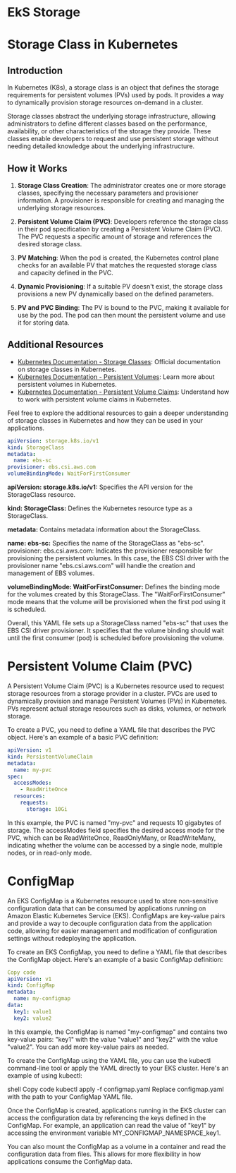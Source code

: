 # EkS Storage

# Storage Class in Kubernetes

## Introduction

In Kubernetes (K8s), a storage class is an object that defines the storage requirements for persistent volumes (PVs) used by pods. It provides a way to dynamically provision storage resources on-demand in a cluster.

Storage classes abstract the underlying storage infrastructure, allowing administrators to define different classes based on the performance, availability, or other characteristics of the storage they provide. These classes enable developers to request and use persistent storage without needing detailed knowledge about the underlying infrastructure.

## How it Works

1. **Storage Class Creation**: The administrator creates one or more storage classes, specifying the necessary parameters and provisioner information. A provisioner is responsible for creating and managing the underlying storage resources.

2. **Persistent Volume Claim (PVC)**: Developers reference the storage class in their pod specification by creating a Persistent Volume Claim (PVC). The PVC requests a specific amount of storage and references the desired storage class.

3. **PV Matching**: When the pod is created, the Kubernetes control plane checks for an available PV that matches the requested storage class and capacity defined in the PVC.

4. **Dynamic Provisioning**: If a suitable PV doesn't exist, the storage class provisions a new PV dynamically based on the defined parameters.

5. **PV and PVC Binding**: The PV is bound to the PVC, making it available for use by the pod. The pod can then mount the persistent volume and use it for storing data.

## Additional Resources

- [Kubernetes Documentation - Storage Classes](https://kubernetes.io/docs/concepts/storage/storage-classes/): Official documentation on storage classes in Kubernetes.
- [Kubernetes Documentation - Persistent Volumes](https://kubernetes.io/docs/concepts/storage/persistent-volumes/): Learn more about persistent volumes in Kubernetes.
- [Kubernetes Documentation - Persistent Volume Claims](https://kubernetes.io/docs/concepts/storage/persistent-volume-claims/): Understand how to work with persistent volume claims in Kubernetes.

Feel free to explore the additional resources to gain a deeper understanding of storage classes in Kubernetes and how they can be used in your applications.


```yaml
apiVersion: storage.k8s.io/v1
kind: StorageClass
metadata:
  name: ebs-sc
provisioner: ebs.csi.aws.com
volumeBindingMode: WaitForFirstConsumer
```

**apiVersion: storage.k8s.io/v1:** Specifies the API version for the StorageClass resource.

**kind: StorageClass:** Defines the Kubernetes resource type as a StorageClass.

**metadata:** Contains metadata information about the StorageClass.

**name: ebs-sc:** Specifies the name of the StorageClass as "ebs-sc".
provisioner: ebs.csi.aws.com: Indicates the provisioner responsible for provisioning the persistent volumes. In this case, the EBS CSI driver with the provisioner name "ebs.csi.aws.com" will handle the creation and management of EBS volumes.

**volumeBindingMode: WaitForFirstConsumer:** Defines the binding mode for the volumes created by this StorageClass. The "WaitForFirstConsumer" mode means that the volume will be provisioned when the first pod using it is scheduled.

Overall, this YAML file sets up a StorageClass named "ebs-sc" that uses the EBS CSI driver provisioner. It specifies that the volume binding should wait until the first consumer (pod) is scheduled before provisioning the volume.

# Persistent Volume Claim (PVC) 

A Persistent Volume Claim (PVC) is a Kubernetes resource used to request storage resources from a storage provider in a cluster. PVCs are used to dynamically provision and manage Persistent Volumes (PVs) in Kubernetes. PVs represent actual storage resources such as disks, volumes, or network storage.

To create a PVC, you need to define a YAML file that describes the PVC object. Here's an example of a basic PVC definition:

```yaml
apiVersion: v1
kind: PersistentVolumeClaim
metadata:
  name: my-pvc
spec:
  accessModes:
    - ReadWriteOnce
  resources:
    requests:
      storage: 10Gi
```
In this example, the PVC is named "my-pvc" and requests 10 gigabytes of storage. The accessModes field specifies the desired access mode for the PVC, which can be ReadWriteOnce, ReadOnlyMany, or ReadWriteMany, indicating whether the volume can be accessed by a single node, multiple nodes, or in read-only mode.

# ConfigMap

An EKS ConfigMap is a Kubernetes resource used to store non-sensitive configuration data that can be consumed by applications running on Amazon Elastic Kubernetes Service (EKS). ConfigMaps are key-value pairs and provide a way to decouple configuration data from the application code, allowing for easier management and modification of configuration settings without redeploying the application.

To create an EKS ConfigMap, you need to define a YAML file that describes the ConfigMap object. Here's an example of a basic ConfigMap definition:

```yaml
Copy code
apiVersion: v1
kind: ConfigMap
metadata:
  name: my-configmap
data:
  key1: value1
  key2: value2
```
In this example, the ConfigMap is named "my-configmap" and contains two key-value pairs: "key1" with the value "value1" and "key2" with the value "value2". You can add more key-value pairs as needed.

To create the ConfigMap using the YAML file, you can use the kubectl command-line tool or apply the YAML directly to your EKS cluster. Here's an example of using kubectl:

shell
Copy code
kubectl apply -f configmap.yaml
Replace configmap.yaml with the path to your ConfigMap YAML file.

Once the ConfigMap is created, applications running in the EKS cluster can access the configuration data by referencing the keys defined in the ConfigMap. For example, an application can read the value of "key1" by accessing the environment variable MY_CONFIGMAP_NAMESPACE_key1.

You can also mount the ConfigMap as a volume in a container and read the configuration data from files. This allows for more flexibility in how applications consume the ConfigMap data.